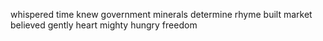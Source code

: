 whispered time knew government minerals determine rhyme built market believed gently heart mighty hungry freedom